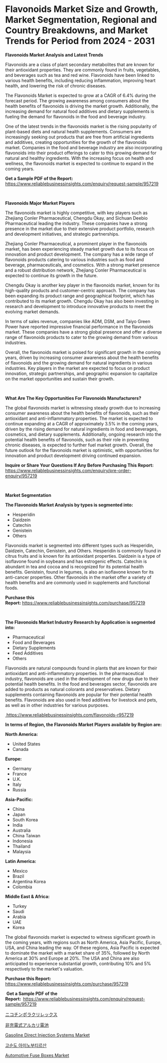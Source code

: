 <p><h1>Flavonoids Market Size and Growth, Market Segmentation, Regional and Country Breakdowns, and Market Trends for Period from 2024 -  2031</h1></p><p><strong>Flavonoids Market Analysis and Latest Trends</strong></p>
<p><p>Flavonoids are a class of plant secondary metabolites that are known for their antioxidant properties. They are commonly found in fruits, vegetables, and beverages such as tea and red wine. Flavonoids have been linked to various health benefits, including reducing inflammation, improving heart health, and lowering the risk of chronic diseases.</p><p>The Flavonoids Market is expected to grow at a CAGR of 6.4% during the forecast period. The growing awareness among consumers about the health benefits of flavonoids is driving the market growth. Additionally, the increasing demand for natural food additives and dietary supplements is fueling the demand for flavonoids in the food and beverage industry.</p><p>One of the latest trends in the flavonoids market is the rising popularity of plant-based diets and natural health supplements. Consumers are increasingly seeking out products that are free from artificial ingredients and additives, creating opportunities for the growth of the flavonoids market. Companies in the food and beverage industry are also incorporating flavonoids into their product offerings to cater to this growing demand for natural and healthy ingredients. With the increasing focus on health and wellness, the flavonoids market is expected to continue to expand in the coming years.</p></p>
<p><strong>Get a Sample PDF of the Report:&nbsp;</strong> <a href="https://www.reliablebusinessinsights.com/enquiry/request-sample/957219">https://www.reliablebusinessinsights.com/enquiry/request-sample/957219</a></p>
<p>&nbsp;</p>
<p><strong>Flavonoids Major Market Players</strong></p>
<p><p>The flavonoids market is highly competitive, with key players such as Zhejiang Conler Pharmaceutical, Chengdu Okay, and Sichuan Deebio Pharmaceutical leading the industry. These companies have a strong presence in the market due to their extensive product portfolio, research and development initiatives, and strategic partnerships.</p><p>Zhejiang Conler Pharmaceutical, a prominent player in the flavonoids market, has been experiencing steady market growth due to its focus on innovation and product development. The company has a wide range of flavonoids products catering to various industries such as food and beverage, pharmaceuticals, and cosmetics. With a strong market presence and a robust distribution network, Zhejiang Conler Pharmaceutical is expected to continue its growth in the future.</p><p>Chengdu Okay is another key player in the flavonoids market, known for its high-quality products and customer-centric approach. The company has been expanding its product range and geographical footprint, which has contributed to its market growth. Chengdu Okay has also been investing in research and development to introduce innovative products to meet the evolving market demands.</p><p>In terms of sales revenue, companies like ADM, DSM, and Taiyo Green Power have reported impressive financial performance in the flavonoids market. These companies have a strong global presence and offer a diverse range of flavonoids products to cater to the growing demand from various industries.</p><p>Overall, the flavonoids market is poised for significant growth in the coming years, driven by increasing consumer awareness about the health benefits of flavonoids and the growing demand for natural ingredients in various industries. Key players in the market are expected to focus on product innovation, strategic partnerships, and geographic expansion to capitalize on the market opportunities and sustain their growth.</p></p>
<p>&nbsp;</p>
<p><strong>What Are The Key Opportunities For Flavonoids Manufacturers?</strong></p>
<p><p>The global flavonoids market is witnessing steady growth due to increasing consumer awareness about the health benefits of flavonoids, such as their antioxidant and anti-inflammatory properties. The market is expected to continue expanding at a CAGR of approximately 3.5% in the coming years, driven by the rising demand for natural ingredients in food and beverages, cosmetics, and dietary supplements. Additionally, ongoing research into the potential health benefits of flavonoids, such as their role in preventing chronic diseases, is expected to further fuel market growth. Overall, the future outlook for the flavonoids market is optimistic, with opportunities for innovation and product development driving continued expansion.</p></p>
<p><strong>Inquire or Share Your Questions If Any Before Purchasing This Report:</strong> <a href="https://www.reliablebusinessinsights.com/enquiry/pre-order-enquiry/957219">https://www.reliablebusinessinsights.com/enquiry/pre-order-enquiry/957219</a></p>
<p>&nbsp;</p>
<p><strong>Market Segmentation</strong></p>
<p><strong>The Flavonoids Market Analysis by types is segmented into:</strong></p>
<p><ul><li>Hesperidin</li><li>Daidzein</li><li>Catechin</li><li>Genistein</li><li>Others</li></ul></p>
<p><p>Flavonoids market is segmented into different types such as Hesperidin, Daidzein, Catechin, Genistein, and Others. Hesperidin is commonly found in citrus fruits and is known for its antioxidant properties. Daidzein is a type of isoflavone found in soybeans and has estrogenic effects. Catechin is abundant in tea and cocoa and is recognized for its potential health benefits. Genistein, found in legumes, is also an isoflavone known for its anti-cancer properties. Other flavonoids in the market offer a variety of health benefits and are commonly used in supplements and functional foods.</p></p>
<p><strong>Purchase this Report:&nbsp;</strong><a href="https://www.reliablebusinessinsights.com/purchase/957219">https://www.reliablebusinessinsights.com/purchase/957219</a></p>
<p>&nbsp;</p>
<p><strong>The Flavonoids Market Industry Research by Application is segmented into:</strong></p>
<p><ul><li>Pharmaceutical</li><li>Food and Beverages</li><li>Dietary Supplements</li><li>Feed Additives</li><li>Others</li></ul></p>
<p><p>Flavonoids are natural compounds found in plants that are known for their antioxidant and anti-inflammatory properties. In the pharmaceutical industry, flavonoids are used in the development of new drugs due to their potential health benefits. In the food and beverages sector, flavonoids are added to products as natural colorants and preservatives. Dietary supplements containing flavonoids are popular for their potential health benefits. Flavonoids are also used in feed additives for livestock and pets, as well as in other industries for various purposes.</p></p>
<p><a href="https://www.reliablebusinessinsights.com/flavonoids-r957219">&nbsp;https://www.reliablebusinessinsights.com/flavonoids-r957219</a></p>
<p><strong>In terms of Region, the Flavonoids Market Players available by Region are:</strong></p>
<p>
    <p> <strong> North America: </strong>
        <ul>
            <li>United States</li>
            <li>Canada</li>
        </ul>
        </p> 
    <p> <strong> Europe: </strong>
        <ul>
            <li>Germany</li>
            <li>France</li>
            <li>U.K.</li>
            <li>Italy</li>
            <li>Russia</li>
        </ul>
        </p> 
    <p> <strong> Asia-Pacific: </strong>
        <ul>
            <li>China</li>
            <li>Japan</li>
            <li>South Korea</li>
            <li>India</li>
            <li>Australia</li>
            <li>China Taiwan</li>
            <li>Indonesia</li>
            <li>Thailand</li>
            <li>Malaysia</li>
        </ul>
        </p> 
    <p> <strong> Latin America: </strong>
        <ul>
            <li>Mexico</li>
            <li>Brazil</li>
            <li>Argentina Korea</li>
            <li>Colombia</li>
        </ul>
        </p> 
    <p> <strong> Middle East & Africa: </strong>
        <ul>
            <li>Turkey</li>
            <li>Saudi</li>
            <li>Arabia</li>
            <li>UAE</li>
            <li>Korea</li>
        </ul>
    </p>
    </p>
<p><p>The global flavonoids market is expected to witness significant growth in the coming years, with regions such as North America, Asia Pacific, Europe, USA, and China leading the way. Of these regions, Asia Pacific is expected to dominate the market with a market share of 35%, followed by North America at 30% and Europe at 20%. The USA and China are also anticipated to experience substantial growth, contributing 10% and 5% respectively to the market's valuation.</p></p>
<p><strong>Purchase this Report: </strong><a href="https://www.reliablebusinessinsights.com/purchase/957219">https://www.reliablebusinessinsights.com/purchase/957219</a></p>
<p>&nbsp;<strong>Get a Sample PDF of the Report:&nbsp;&nbsp;</strong><a href="https://www.reliablebusinessinsights.com/enquiry/request-sample/957219">https://www.reliablebusinessinsights.com/enquiry/request-sample/957219</a></p>
<p><strong></strong></p>
<p><p><a href="https://github.com/decker5351/Market-Research-Report-List-1/blob/main/1316326129322.md">ニコチンポラクリレックス</a></p><p><a href="https://github.com/tubbs463/Market-Research-Report-List-1/blob/main/9394444129323.md">非充電式アルカリ電池</a></p><p><a href="https://github.com/airdrophunter675/Market-Research-Report-List-1/blob/main/gasoline-direct-injection-systems-market.md">Gasoline Direct Injection Systems Market</a></p><p><a href="https://github.com/nhaiquang84/Market-Research-Report-List-1/blob/main/1234617116786.md">고순도 아미노부티르산</a></p><p><a href="https://github.com/ayamsauke86/Market-Research-Report-List-1/blob/main/automotive-fuse-boxes-market.md">Automotive Fuse Boxes Market</a></p></p>
